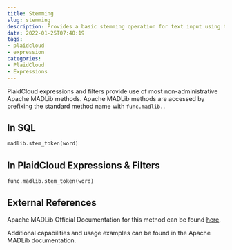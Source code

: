 ```yaml
---
title: Stemming
slug: stemming
description: Provides a basic stemming operation for text input using the Porter Stemming Algorithm
date: 2022-01-25T07:40:19
tags:
- plaidcloud
- expression
categories:
- PlaidCloud
- Expressions
---
```



PlaidCloud expressions and filters provide use of most non-administrative Apache MADLib methods. Apache MADLib methods are accessed by prefixing the standard method name with `func.madlib.`.



## In SQL



```sql
madlib.stem_token(word)
```


## In PlaidCloud Expressions & Filters



```python
func.madlib.stem_token(word)
```


## External References


Apache MADLib Official Documentation for this method can be found [here](https://madlib.apache.org/docs/latest/group__grp__stemmer.html).



Additional capabilities and usage examples can be found in the Apache MADLib documentation.

